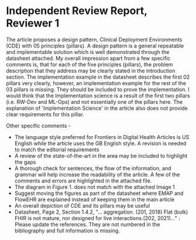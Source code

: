 # Independent Review Report, Reviewer 1

The article proposes a design pattern, Clinical Deployment Environments (CDE) with 05 principles (pillars). A design pattern is a general repeatable and implementable solution which is well demonstrated through the datasheet attached. My overall impression apart from a few specific comments is, that for each of the five principles (pillars), the problem description that they address may be clearly stated in the introduction section. The implementation example in the datasheet describes the first 02 pillars very clearly, however, an implementation example for the rest of the 03 pillars is missing. They should be included to prove the implementation. I would think that the Implementation science is a result of the first two pillars (i.e. RW-Dev and ML-Ops) and not essentially one of the pillars here. The explanation of 'Implementation Science' in the article also does not provide clear requirements for this pillar.
  
Other specific comments -
- The language style preferred for Frontiers in Digital Health Articles is US English while the article uses the GB English style. A revision is needed to match the editorial requirements
- A review of the state-of-the-art in the area may be included to highlight the gaps
- A thorough check for sentences, the flow of the information, and grammar will help increase the readability of the article. A few of the comments and errors are highlighted in the attached file.
- The diagram in Figure 1. does not match with the attached Image 1
- Suggest moving the figures as part of the datasheet where EMAP and FlowEHR are explained instead of keeping them in the main article
- An overall depiction of CDE and its pillars may be useful
- Datasheet, Page 2, Section 1.4.2, "... aggregation. (201, 2018) Flat (bulk) FHIR is not mature, nor designed for live interactions.(202, 2021)..." : Please update the references. They are not numbered in the bibliography and full information is missing.

